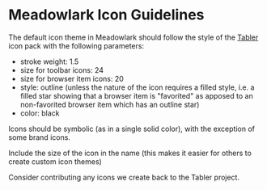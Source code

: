 # Meadowlark Icon Guidelines

The default icon theme in Meadowlark should follow the style of the [Tabler](https://tabler.io/icons) icon pack with the following parameters:

* stroke weight: 1.5
* size for toolbar icons: 24
* size for browser item icons: 20
* style: outline (unless the nature of the icon requires a filled style, i.e. a filled star showing that a browser item is "favorited" as apposed to an non-favorited browser item which has an outline star)
* color: black

Icons should be symbolic (as in a single solid color), with the exception of some brand icons.

Include the size of the icon in the name (this makes it easier for others to create custom icon themes)

Consider contributing any icons we create back to the Tabler project.
